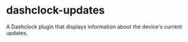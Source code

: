dashclock-updates
==================

A Dashclock plugin that displays information about the device's current updates.